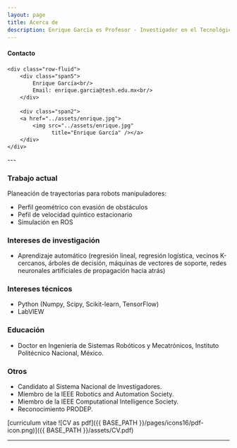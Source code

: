 ```yaml
---
layout: page
title: Acerca de
description: Enrique García es Profesor - Investigador en el Tecnológico de Estudios Superiores de Huixquilucan.
---
```


<div class="container">
<h4><a name="contact"></a>Contacto</h4>

    <div class="row-fluid">
        <div class="span5">
            Enrique García<br/>
            Email: enrique.garcia@tesh.edu.mx<br/>
        </div>

        <div class="span2">
        <a href="../assets/enrique.jpg">
            <img src="../assets/enrique.jpg"
                  title="Enrique García" /></a>
        </div>
    </div>
</div>
---

### Trabajo actual
Planeación de trayectorias para robots manipuladores:
- Perfil geométrico con evasión de obstáculos
- Pefil de velocidad quíntico estacionario
- Simulación en ROS

### Intereses de investigación
-  Aprendizaje automático (regresión lineal, regresión logística, vecinos K-cercanos, árboles de decisión, máquinas de vectores de soporte, redes neuronales artificiales de propagación hacia atrás)

### Intereses técnicos
- Python (Numpy, Scipy, Scikit-learn, TensorFlow)
- LabVIEW

### Educación
- Doctor en Ingeniería de Sistemas Robóticos y Mecatrónicos, Instituto Politécnico Nacional, México.

### Otros
- Candidato al Sistema Nacional de Investigadores.
- Miembro de la IEEE Robotics and Automation Society.  
- Miembro de la IEEE Computational Intelligence Society.
- Reconocimiento PRODEP.

[curriculum vitae ![CV as pdf]({{ BASE_PATH }}/pages/icons16/pdf-icon.png)]({{ BASE_PATH }}/assets/CV.pdf)<br/>

---
